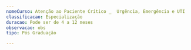 ```yaml
---
nomeCurso: Atenção ao Paciente Crítico _  Urgência, Emergência e UTI
classificacao: Especialização
duracao: Pode ser de 4 a 12 meses
observacao: obs
tipo: Pós Graduação

---
```


